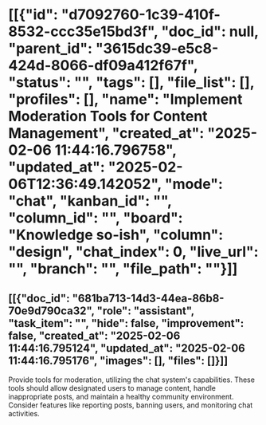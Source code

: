 # [[{"id": "d7092760-1c39-410f-8532-ccc35e15bd3f", "doc_id": null, "parent_id": "3615dc39-e5c8-424d-8066-df09a412f67f", "status": "", "tags": [], "file_list": [], "profiles": [], "name": "Implement Moderation Tools for Content Management", "created_at": "2025-02-06 11:44:16.796758", "updated_at": "2025-02-06T12:36:49.142052", "mode": "chat", "kanban_id": "", "column_id": "", "board": "Knowledge so-ish", "column": "design", "chat_index": 0, "live_url": "", "branch": "", "file_path": ""}]]
## [[{"doc_id": "681ba713-14d3-44ea-86b8-70e9d790ca32", "role": "assistant", "task_item": "", "hide": false, "improvement": false, "created_at": "2025-02-06 11:44:16.795124", "updated_at": "2025-02-06 11:44:16.795176", "images": [], "files": []}]]
Provide tools for moderation, utilizing the chat system's capabilities. These tools should allow designated users to manage content, handle inappropriate posts, and maintain a healthy community environment. Consider features like reporting posts, banning users, and monitoring chat activities.